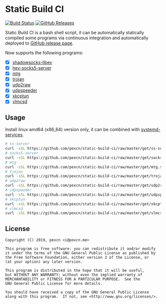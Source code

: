 # Static Build CI

[![Build Status](https://travis-ci.org/pexcn/static-build-ci.svg?branch=master)](https://travis-ci.org/pexcn/static-build-ci)
[![GitHub Releases](https://img.shields.io/github/downloads/pexcn/static-build-ci/total.svg)](https://github.com/pexcn/static-build-ci/releases)

Static Build CI is a bash shell script, it can be automatically statically compiled some programs via continuous integration and automatically deployed to [GitHub release page](https://github.com/pexcn/static-build-ci/releases).  

Now supports the following programs:

- [x] [shadowsocks-libev](https://github.com/shadowsocks/shadowsocks-libev)
- [x] [hev-socks5-server](https://github.com/heiher/hev-socks5-server)
- [x] [mtg](https://github.com/9seconds/mtg)
- [x] [trojan](https://github.com/trojan-gfw/trojan)
- [x] [udp2raw](https://github.com/wangyu-/udp2raw-tunnel)
- [x] [udpspeeder](https://github.com/wangyu-/UDPspeeder)
- [x] [xkcptun](https://github.com/liudf0716/xkcptun)
- [x] [vlmcsd](https://github.com/Wind4/vlmcsd)

## Usage

Install linux amd64 (x86_64) version only, it can be combined with [systemd-services](https://github.com/pexcn/systemd-services).

```bash
# ss-server
curl -sSL https://github.com/pexcn/static-build-ci/raw/master/get/ss-server.sh | bash
# socks5-server
curl -sSL https://github.com/pexcn/static-build-ci/raw/master/get/socks5-server.sh | bash
# mtg
curl -sSL https://github.com/pexcn/static-build-ci/raw/master/get/mtg.sh | bash
# trojan
curl -sSL https://github.com/pexcn/static-build-ci/raw/master/get/trojan.sh | bash
# udp2raw
curl -sSL https://github.com/pexcn/static-build-ci/raw/master/get/udp2raw.sh | bash
# udpspeeder
curl -sSL https://github.com/pexcn/static-build-ci/raw/master/get/udpspeeder.sh | bash
# xkcptun
curl -sSL https://github.com/pexcn/static-build-ci/raw/master/get/xkcptun.sh | bash
# vlmcsd
curl -sSL https://github.com/pexcn/static-build-ci/raw/master/get/vlmcsd.sh | bash
```

## License

```
Copyright (C) 2019, pexcn <i@pexcn.me>

This program is free software: you can redistribute it and/or modify
it under the terms of the GNU General Public License as published by
the Free Software Foundation, either version 3 of the License, or
(at your option) any later version.

This program is distributed in the hope that it will be useful,
but WITHOUT ANY WARRANTY; without even the implied warranty of
MERCHANTABILITY or FITNESS FOR A PARTICULAR PURPOSE.  See the
GNU General Public License for more details.

You should have received a copy of the GNU General Public License
along with this program.  If not, see <http://www.gnu.org/licenses/>.
```
